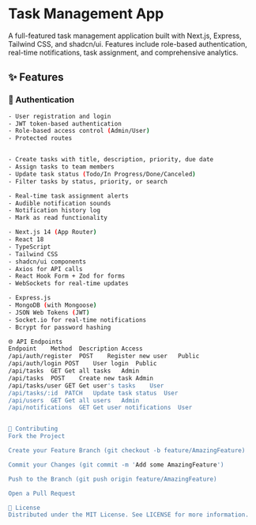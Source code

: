 # Task Management App

A full-featured task management application built with Next.js, Express, Tailwind CSS, and shadcn/ui. Features include role-based authentication, real-time notifications, task assignment, and comprehensive analytics.

## ✨ Features

### 🔐 Authentication
```bash
- User registration and login
- JWT token-based authentication
- Role-based access control (Admin/User)
- Protected routes


- Create tasks with title, description, priority, due date
- Assign tasks to team members
- Update task status (Todo/In Progress/Done/Canceled)
- Filter tasks by status, priority, or search

- Real-time task assignment alerts
- Audible notification sounds
- Notification history log
- Mark as read functionality

- Next.js 14 (App Router)
- React 18
- TypeScript
- Tailwind CSS
- shadcn/ui components
- Axios for API calls
- React Hook Form + Zod for forms
- WebSockets for real-time updates

- Express.js
- MongoDB (with Mongoose)
- JSON Web Tokens (JWT)
- Socket.io for real-time notifications
- Bcrypt for password hashing

🌐 API Endpoints
Endpoint	Method	Description	Access
/api/auth/register	POST	Register new user	Public
/api/auth/login	POST	User login	Public
/api/tasks	GET	Get all tasks	Admin
/api/tasks	POST	Create new task	Admin
/api/tasks/user	GET	Get user's tasks	User
/api/tasks/:id	PATCH	Update task status	User
/api/users	GET	Get all users	Admin
/api/notifications	GET	Get user notifications	User


🤝 Contributing
Fork the Project

Create your Feature Branch (git checkout -b feature/AmazingFeature)

Commit your Changes (git commit -m 'Add some AmazingFeature')

Push to the Branch (git push origin feature/AmazingFeature)

Open a Pull Request

📜 License
Distributed under the MIT License. See LICENSE for more information.